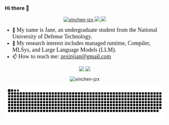 ### Hi there 👋

<div style="width: 100%;" align="center">
    <a target="_blank" rel="noopener noreferrer" href="https://github.com/xinchen-jzx">
        <img src="https://img.shields.io/badge/@Jane-purple?style=for-the-badge&logoColor=white" alt="xinchen-jzx">
    </a>
    <a target="_blank" rel="noopener noreferrer" href="https://github.com/xinchen-jzx?tab=followers">
        <img src="https://komarev.com/ghpvc/?username=xinchen-jzx&label=Guests&color=0e75b6&style=for-the-badge" />
    </a>
    <a target="_blank" rel="noopener noreferrer" href="https://github.com/xinchen-jzx">
        <img src="https://img.shields.io/badge/dynamic/json?color=orange&label=Follower&query=followers&suffix=x&url=https%3A%2F%2Fapi.github.com%2Fusers%2Fxinchen-jzx&style=for-the-badge" />
    </a>
</div>

- 🔭 <font face="楷书"><font size=4>My name is Jane, an undergraduate student from the National University of Defense Technology.</font></font> 
- 👀 <font face="楷书"><font size=4>My research interest includes managed runtime, Compiler, MLSys, and Large Language Models (LLM).</font></font>
- 📫 <font face="楷书"><font size=4>How to reach me: <a href="">zexinjian@gmail.com</a></font></font>

<p align="center" style="width: 100%;">
    <span style="width: 100%;">
      <img align="center" style="width: 50%;" src="https://github-readme-stats.vercel.app/api?username=xinchen-jzx&show_icons=true&count_private=true"/>
      <img align="center" style="width: 38%;" src="https://github-readme-stats.vercel.app/api/top-langs/?username=xinchen-jzx&layout=compact&hide=html,jupyter%20notebook,css,javascript"/>
    </span>
</p>

<p align="center" style="width: 100%;">
    <img align="center" style="width:50%;" src="https://github-readme-streak-stats.herokuapp.com/?user=xinchen-jzx" alt="xinchen-jzx" />
</p>

<p align="center" style="width: 100%;">
    <img align="center" style="width: 100%;" src="https://github.com/xinchen-jzx/xinchen-jzx/blob/output/github-contribution-grid-snake.svg" alt="xinchen-jzx" />
</p>